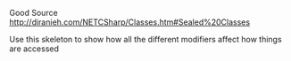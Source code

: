 Good Source
http://diranieh.com/NETCSharp/Classes.htm#Sealed%20Classes

Use this skeleton to show how all the different modifiers affect how things are accessed
